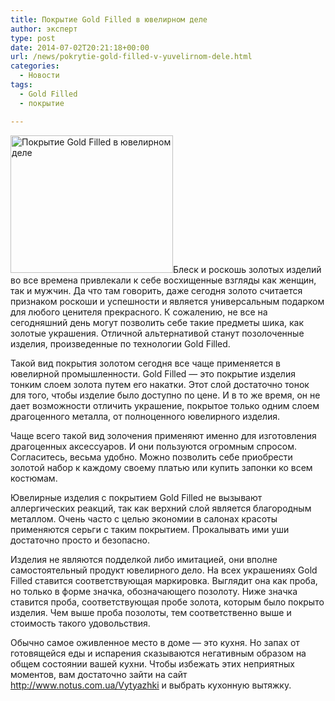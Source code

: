 ```yaml
---
title: Покрытие Gold Filled в ювелирном деле
author: эксперт
type: post
date: 2014-07-02T20:21:18+00:00
url: /news/pokrytie-gold-filled-v-yuvelirnom-dele.html
categories:
  - Новости
tags:
  - Gold Filled
  - покрытие

---
```

[<img class="alignleft size-full wp-image-824" alt="Покрытие Gold Filled в ювелирном деле" src="http://gkvodoley.com.ua/wp-content/uploads/2014/07/416280607.jpg" width="260" height="220" />][1]Блеск и роскошь золотых изделий во все времена привлекали к себе восхищенные взгляды как женщин, так и мужчин.<!--more--> Да что там говорить, даже сегодня золото считается признаком роскоши и успешности и является универсальным подарком для любого ценителя прекрасного. К сожалению, не все на сегодняшний день могут позволить себе такие предметы шика, как золотые украшения. Отличной альтернативой станут позолоченные изделия, произведенные по технологии Gold Filled.

Такой вид покрытия золотом сегодня все чаще применяется в ювелирной промышленности. Gold Filled &#8212; это покрытие изделия тонким слоем золота путем его накатки. Этот слой достаточно тонок для того, чтобы изделие было доступно по цене. И в то же время, он не дает возможности отличить украшение, покрытое только одним слоем драгоценного металла, от полноценного ювелирного изделия.

Чаще всего такой вид золочения применяют именно для изготовления драгоценных аксессуаров. И они пользуются огромным спросом. Согласитесь, весьма удобно. Можно позволить себе приобрести золотой набор к каждому своему платью или купить запонки ко всем костюмам.

Ювелирные изделия с покрытием Gold Filled не вызывают аллергических реакций, так как верхний слой является благородным металлом. Очень часто с целью экономии в салонах красоты применяются серьги с таким покрытием. Прокалывать ими уши достаточно просто и безопасно.

Изделия не являются подделкой либо имитацией, они вполне самостоятельный продукт ювелирного дело. На всех украшениях Gold Filled ставится соответствующая маркировка. Выглядит она как проба, но только в форме значка, обозначающего позолоту. Ниже значка ставится проба, соответствующая пробе золота, которым было покрыто изделия. Чем выше проба позолоты, тем соответственно выше и стоимость такого удовольствия.

Обычно самое оживленное место в доме &#8212; это кухня. Но запах от готовящейся еды и испарения сказываются негативным образом на общем состоянии вашей кухни. Чтобы избежать этих неприятных моментов, вам достаточно зайти на сайт <span style="text-decoration: underline;"><a href="http://www.notus.com.ua/Vytyazhki">http://www.notus.com.ua/Vytyazhki</a></span> и выбрать кухонную вытяжку.

 [1]: http://gkvodoley.com.ua/wp-content/uploads/2014/07/416280607.jpg